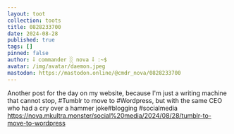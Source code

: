 ```yaml
---
layout: toot
collection: toots
title: 0828233700
date: 2024-08-28
published: true
tags: []
pinned: false
author: ⸸ commander ░ nova ⸸ :~$
avatar: /img/avatar/daemon.jpeg
mastodon: https://mastodon.online/@cmdr_nova/0828233700
---
```


Another post for the day on my website, because I'm just a writing machine that cannot stop, #Tumblr to move to #Wordpress, but with the same CEO who had a cry over a hammer joke#blogging #socialmedia https://nova.mkultra.monster/social%20media/2024/08/28/tumblr-to-move-to-wordpress

